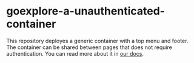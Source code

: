 # goexplore-a-unauthenticated-container

This repository deployes a generic container with a top menu and footer. The container can be shared between pages that does not require authentication. You can read more about it in [our docs](https://goaddon.com/en/addons/5bb227d283c3360abe01e036?tab=wiki#assign-a-shared-container-for-pages-that-does-not-require-authentication).